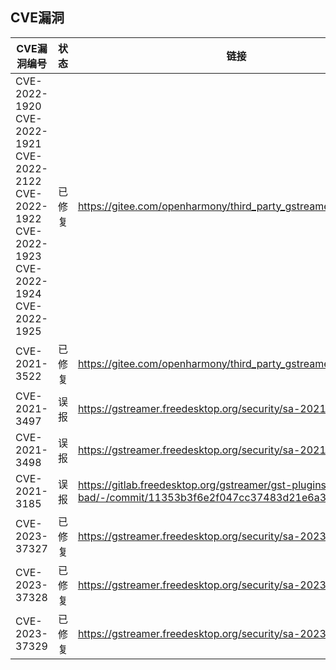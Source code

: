 ## CVE漏洞
| CVE漏洞编号    | 状态 | 链接 |
| ------------- | --- | ------------- |
| CVE-2022-1920 CVE-2022-1921 CVE-2022-2122 CVE-2022-1922 CVE-2022-1923 CVE-2022-1924 CVE-2022-1925 | 已修复 | https://gitee.com/openharmony/third_party_gstreamer/pulls/132 |
| CVE-2021-3522 | 已修复 | https://gitee.com/openharmony/third_party_gstreamer/pulls/44 |
| CVE-2021-3497 | 误报 | https://gstreamer.freedesktop.org/security/sa-2021-0002.html |
| CVE-2021-3498 | 误报 | https://gstreamer.freedesktop.org/security/sa-2021-0003.html |
| CVE-2021-3185 | 误报 | https://gitlab.freedesktop.org/gstreamer/gst-plugins-bad/-/commit/11353b3f6e2f047cc37483d21e6a37ae558896bc |
| CVE-2023-37327 | 已修复 | https://gstreamer.freedesktop.org/security/sa-2023-0001.html |
| CVE-2023-37328 | 已修复 | https://gstreamer.freedesktop.org/security/sa-2023-0002.html |
| CVE-2023-37329 | 已修复 | https://gstreamer.freedesktop.org/security/sa-2023-0003.html |
